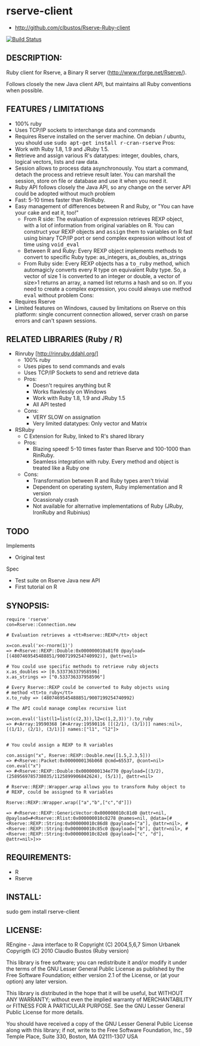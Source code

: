 # rserve-client

* http://github.com/clbustos/Rserve-Ruby-client

[![Build Status](https://travis-ci.org/clbustos/Rserve-Ruby-client.svg?branch=master)](https://travis-ci.org/clbustos/Rserve-Ruby-client)

## DESCRIPTION:

Ruby client for Rserve, a Binary R server (http://www.rforge.net/Rserve/).

Follows closely the new Java client API, but maintains all Ruby conventions when possible.

## FEATURES / LIMITATIONS

* 100% ruby
* Uses TCP/IP sockets to interchange data and commands
* Requires Rserve installed on the server machine. On debian /  ubuntu, you should use <tt>sudo apt-get install r-cran-rserve</tt>
Pros:
* Work with Ruby 1.8, 1.9 and JRuby 1.5.
* Retrieve and assign various R's datatypes: integer, doubles, chars, logical vectors, lists and raw data.
* Session allows to process data asynchronously. You start a command, detach the process and retrieve result later. You can marshall the session, store on file or database and use it when you need it.
* Ruby API follows closely the Java API, so any change on the server API could be adopted without much problem
* Fast: 5-10 times faster than RinRuby.
* Easy management of differences between R and Ruby, or "You can have your cake and eat it, too!"
  *  From R side: The evaluation of expression retrieves REXP object, with a lot of information from original variables on R. You can construct your REXP objects and <tt>assign</tt> them to variables on R fast using binary TCP/IP port or send complex expression without lost of time using <tt>void_eval</tt> 
  * Between R and Ruby: Every REXP object implements methods to convert to specific Ruby type: as_integers, as_doubles, as_strings
  * From Ruby side: Every REXP objects has a <tt>to_ruby</tt> method, which automagicly converts every R type on equivalent Ruby type. So, a vector of size 1 is converted to an integer or double, a vector of size>1 returns an array, a named list returns a hash and so on. If you need to create a complex expression, you could always use method <tt>eval</tt> without problem
Cons:
* Requires Rserve
* Limited features on Windows, caused by limitations on Rserve on this platform: single concurrent connection allowed, server crash on parse errors and can't spawn sessions.

## RELATED LIBRARIES (Ruby / R)

* Rinruby [http://rinruby.ddahl.org/]
  * 100% ruby 
  * Uses pipes to send commands and evals
  * Uses TCP/IP Sockets to send and retrieve data
  * Pros:
    * Doesn't requires anything but R
    * Works flawlessly on Windows
    * Work with Ruby 1.8, 1.9 and JRuby 1.5
    * All API tested
  * Cons:
    * VERY SLOW on assignation
    * Very limited datatypes: Only vector and Matrix
* RSRuby
  * C Extension for Ruby, linked to R's shared library
  * Pros:
    * Blazing speed! 5-10 times faster than Rserve and 100-1000 than RinRuby.
    * Seamless integration with ruby. Every method and object is treated like a Ruby one
  * Cons:
    * Transformation between R and Ruby types aren't trivial
    * Dependent on operating system, Ruby implementation and R version
    * Ocassionaly crash
    * Not available for alternative implementations of Ruby (JRuby, IronRuby and Rubinius)
    
    
## TODO

Implements

* Original test

Spec

* Test suite on Rserve Java new API
* First tutorial on R


## SYNOPSIS:

    require 'rserve'
    con=Rserve::Connection.new
    
    # Evaluation retrieves a <tt>Rserve::REXP</tt> object
    
    x=con.eval('x<-rnorm(1)')
    => #<Rserve::REXP::Double:0x000000010a81f0 @payload=[(4807469545488851/9007199254740992)], @attr=nil>

    # You could use specific methods to retrieve ruby objects
    x.as_doubles => [0.533736337958596]
    x.as_strings => ["0.533736337958596"]
    
    # Every Rserve::REXP could be converted to Ruby objects using
    # method <tt>to_ruby</tt>
    x.to_ruby => (4807469545488851/9007199254740992)
    
    # The API could manage complex recursive list
    
    x=con.eval('list(l1=list(c(2,3)),l2=c(1,2,3))').to_ruby
    => #<Array:19590368 [#<Array:19590116 [[(2/1), (3/1)]] names:nil>, [(1/1), (2/1), (3/1)]] names:["l1", "l2"]>

    
    # You could assign a REXP to R variables

    con.assign("x", Rserve::REXP::Double.new([1.5,2.3,5]))
    => #<Rserve::Packet:0x0000000136b068 @cmd=65537, @cont=nil>
    con.eval("x")
    => #<Rserve::REXP::Double:0x0000000134e770 @payload=[(3/2), (2589569785738035/1125899906842624), (5/1)], @attr=nil>
    
    # Rserve::REXP::Wrapper.wrap allows you to transform Ruby object to 
    # REXP, could be assigned to R variables
    
    Rserve::REXP::Wrapper.wrap(["a","b",["c","d"]])
    
    => #<Rserve::REXP::GenericVector:0x000000010c81d0 @attr=nil, @payload=#<Rserve::Rlist:0x000000010c8278 @names=nil, @data=[#<Rserve::REXP::String:0x000000010c86d8 @payload=["a"], @attr=nil>, #<Rserve::REXP::String:0x000000010c85c0 @payload=["b"], @attr=nil>, #<Rserve::REXP::String:0x000000010c82e8 @payload=["c", "d"], @attr=nil>]>>
    
## REQUIREMENTS:

* R
* Rserve

## INSTALL:

  sudo gem install rserve-client

## LICENSE:

REngine - Java interface to R
Copyright (C) 2004,5,6,7  Simon Urbanek 
Copyrigth (C) 2010 Claudio Bustos (Ruby version)

This library is free software; you can redistribute it and/or
modify it under the terms of the GNU Lesser General Public
License as published by the Free Software Foundation; either
version 2.1 of the License, or (at your option) any later version.

This library is distributed in the hope that it will be useful,
but WITHOUT ANY WARRANTY; without even the implied warranty of
MERCHANTABILITY or FITNESS FOR A PARTICULAR PURPOSE.  See the GNU
Lesser General Public License for more details.

You should have received a copy of the GNU Lesser General Public
License along with this library; if not, write to the Free Software
Foundation, Inc., 59 Temple Place, Suite 330, Boston, MA  02111-1307  USA
